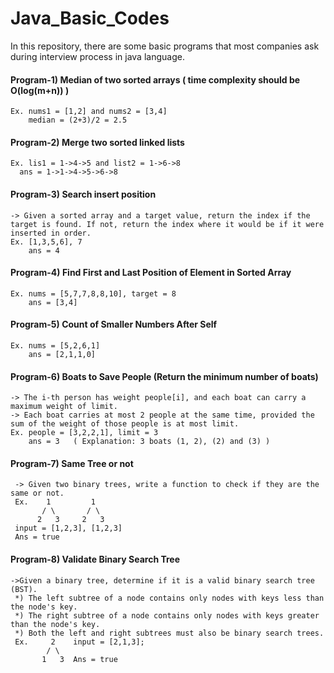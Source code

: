 # Java_Basic_Codes
In this repository, there are some basic programs that most companies ask during interview process in java language.

#### Program-1)   Median of two sorted arrays ( time complexity should be O(log(m+n)) )
                  
    Ex. nums1 = [1,2] and nums2 = [3,4]
        median = (2+3)/2 = 2.5
    
#### Program-2)   Merge two sorted linked lists

    Ex. lis1 = 1->4->5 and list2 = 1->6->8
      ans = 1->1->4->5->6->8
    
#### Program-3)   Search insert position

    -> Given a sorted array and a target value, return the index if the target is found. If not, return the index where it would be if it were inserted in order.
    Ex. [1,3,5,6], 7
        ans = 4
        
#### Program-4)   Find First and Last Position of Element in Sorted Array        
    Ex. nums = [5,7,7,8,8,10], target = 8
        ans = [3,4]

#### Program-5)   Count of Smaller Numbers After Self
    Ex. nums = [5,2,6,1]
        ans = [2,1,1,0]

#### Program-6)   Boats to Save People (Return the minimum number of boats)
    -> The i-th person has weight people[i], and each boat can carry a maximum weight of limit.
    -> Each boat carries at most 2 people at the same time, provided the sum of the weight of those people is at most limit.
    Ex. people = [3,2,2,1], limit = 3
        ans = 3   ( Explanation: 3 boats (1, 2), (2) and (3) )

#### Program-7)   Same Tree or not
     -> Given two binary trees, write a function to check if they are the same or not.
     Ex.    1         1
           / \       / \
          2   3     2   3 
     input = [1,2,3], [1,2,3]
     Ans = true 
           
#### Program-8)   Validate Binary Search Tree
    ->Given a binary tree, determine if it is a valid binary search tree (BST).
     *) The left subtree of a node contains only nodes with keys less than the node's key.
     *) The right subtree of a node contains only nodes with keys greater than the node's key.
     *) Both the left and right subtrees must also be binary search trees.
     Ex.     2    input = [2,1,3];
            / \
           1   3  Ans = true
